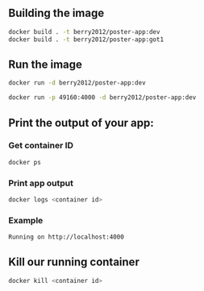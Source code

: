 ## Building the image

```bash
docker build . -t berry2012/poster-app:dev
docker build . -t berry2012/poster-app:got1
```

## Run the image

```bash
docker run -d berry2012/poster-app:dev
```

```bash
docker run -p 49160:4000 -d berry2012/poster-app:dev 
```

## Print the output of your app:

### Get container ID

```bash
docker ps
```

### Print app output

```bash
docker logs <container id>
```

### Example

```bash
Running on http://localhost:4000 
```

## Kill our running container

```bash
docker kill <container id>
```